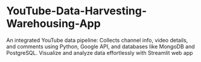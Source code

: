 # YouTube-Data-Harvesting-Warehousing-App
An integrated YouTube data pipeline: Collects channel info, video details, and comments using Python, Google API, and databases like MongoDB and PostgreSQL. Visualize and analyze data effortlessly with Streamlit web app
